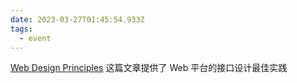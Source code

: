 ```yaml
---
date: 2023-03-27T01:45:54.933Z
tags:
  - event
---
```


[Web Design Principles](https://w3ctag.github.io/design-principles/) 这篇文章提供了 Web 平台的接口设计最佳实践
